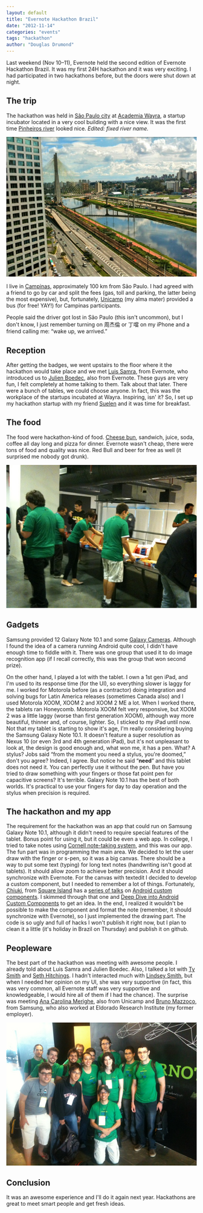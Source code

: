 ```yaml
---
layout: default
title: "Evernote Hackathon Brazil"
date: "2012-11-14"
categories: "events"
tags: "hackathon"
author: "Douglas Drumond"
---
```

Last weekend (Nov 10–11), Evernote held the second edition of Evernote
Hackathon Brazil. It was my first 24H hackathon and it was very exciting. I had
participated in two hackathons before, but the doors were shut down at night.

## The trip

The hackathon was held in [São Paulo
city](http://en.wikipedia.org/wiki/Sao_Paulo) at [Academia
Wayra](http://wayra.org/en), a startup incubator located in a very cool
building with a nice view. It was the first time [Pinheiros
river](http://en.wikipedia.org/wiki/Pinheiros_River) looked nice.
_Edited: fixed river name._

![View from building](/img/evernote-hackathon/view-small.jpg)

I live in [Campinas](http://en.wikipedia.org/wiki/Campinas), approximately 100
km from São Paulo. I had agreed with a friend to go by car and split the fees
(gas, toll and parking, the latter being the most expensive), but, fortunately,
[Unicamp](http://www.unicamp.br/unicamp/?language=en) (my alma mater) provided
a bus (for free! YAY!) for Campinas participants.

People said the driver got lost in São Paulo (this isn't uncommon), but I don't
know, I just remember turning on 周杰倫 or 丁噹 on my iPhone and a friend
calling me: “wake up, we arrived.”

## Reception

After getting the badges, we went upstairs to the floor where it the hackathon
would take place and we met [Luis
Samra](http://www.linkedin.com/pub/luis-samra/0/625/739), from Evernote, who
introduced us to [Julien Boedec](http://www.linkedin.com/in/julienboedec), also
from Evernote.  These guys are very fun, I felt completely at home talking to
them.  Talk about that later. There were a bunch of tables, we could choose
anyone. In fact, this was the workplace of the startups incubated at Wayra.
Inspiring, isn' it? So, I set up my hackathon startup with my friend
[Suelen](http://twitter.com/suelenapsilva) and it was time for breakfast.

## The food

The food were hackathon-kind of food. [Cheese
bun](http://en.wikipedia.org/wiki/Cheese_bun), sandwich, juice, soda, coffee
all day long and pizza for dinner. Evernote wasn't cheap, there were tons of
food and quality was nice. Red Bull and beer for free as well (it surprised me
nobody got drunk).

![People eating](/img/evernote-hackathon/food-small.jpg)

## Gadgets

Samsung provided 12 Galaxy Note 10.1 and some [Galaxy
Cameras](http://www.samsung.com/global/microsite/galaxycamera/).  Although I
found the idea of a camera running Android quite cool, I didn't have enough
time to fiddle with it. There was one group that used it to do image
recognition app (if I recall correctly, this was the group that won second
prize).

On the other hand, I played a lot with the tablet. I own a 1st gen iPad, and
I'm used to its response time (for the UI), so everything slower is laggy for
me. I worked for Motorola before (as a contractor) doing integration and
solving bugs for Latin America releases (sometimes Canada also) and I used
Motorola XOOM, XOOM 2 and XOOM 2 ME a lot. When I worked there, the tablets ran
Honeycomb. Motorola XOOM felt very responsive, but XOOM 2 was a little laggy
(worse than first generation XOOM), although way more beautiful, thinner and,
of course, lighter. So, I sticked to my iPad until now. Not that my tablet is
starting to show it's age, I'm really considering buying the Samsung Galaxy
Note 10.1.  It doesn't feature a super resolution as Nexus 10 (or even 3rd and
4th generation iPad), but it's not unpleasant to look at, the design is good
enough and, what won me, it has a pen. What? A stylus? Jobs said “from the
moment you need a stylus, you're doomed,” don't you agree? Indeed, I agree. But
notice he said “**need**” and this tablet does not need it. You can perfectly
use it without the pen. But have you tried to draw something with your fingers
or those fat point pen for capacitive screens? It's terrible. Galaxy Note 10.1
has the best of both worlds.  It's practical to use your fingers for day to day
operation and the stylus when precision is required.

## The hackathon and my app

The requirement for the hackathon was an app that could run on Samsung Galaxy
Note 10.1, although it didn't need to require special features of the tablet.
Bonus point for using it, but it could be even a web app. In college, I tried
to take notes using [Cornell note-taking
system](http://en.wikipedia.org/wiki/Cornell_Notes), and this was our app. The
fun part was in programming the main area. We decided to let the user draw with
the finger or s-pen, so it was a big canvas. There should be a way to put some
text (typing) for long text notes (handwriting isn't good at tablets).  It
should allow zoom to achieve better precision. And it should synchronize with
Evernote. For the canvas with textedit I decided to develop a custom component,
but I needed to remember a lot of things. Fortunately,
[Chiuki](http://www.twitter.com/chiuki), from [Square
Island](http://www.sqisland.com) has a [series of
talks](http://www.sqisland.com/talks/) on [Android custom
components](http://www.sqisland.com/talks/android-custom-components/#1).  I
skimmed through that one and [Deep Dive into Android Custom
Components](http://www.sqisland.com/talks/deep-dive-android-custom-components/#1)
to get an idea. In the end, I realized it wouldn't be possible to make the
component and format the note (remember, it should synchronize with Evernote),
so I just implemented the drawing part. The code is so ugly and full of hacks I
won't publish it right now, but I plan to clean it a little (it's holiday in
Brazil on Thursday) and publish it on github.

## Peopleware

The best part of the hackathon was meeting with awesome people. I already told
about Luis Samra and Julien Boedec. Also, I talked a lot with [Ty
Smith](http://www.linkedin.com/in/tylervsmith) and [Seth
Hitchings](http://www.linkedin.com/in/tylervsmith). I hadn't interacted much
with [Lindsey Smith](http://lsmith.me), but when I needed her opinion on my UI,
she was very supportive (in fact, this was very common, all Evernote staff was
very supportive and knowledgeable, I would hire all of them if I had the
chance). The surprise was meeting [Ana Carolina
Merighe](http://www.linkedin.com/pub/ana-carolina-merighe/2/1b3/a97), also from
Unicamp and [Bruno Mazzoco](http://www.linkedin.com/in/brunomazzoco), from
Samsung, who also worked at Eldorado Research Institute (my former employer).


![Unicamp and Evernote](/img/evernote-hackathon/unicamp-small.jpg)

## Conclusion

It was an awesome experience and I'll do it again next year. Hackathons are
great to meet smart people and get fresh ideas.

